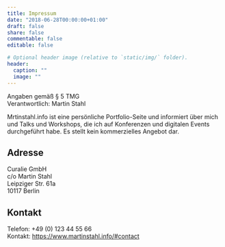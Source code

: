 ```yaml
---
title: Impressum
date: "2018-06-28T00:00:00+01:00"
draft: false
share: false
commentable: false
editable: false

# Optional header image (relative to `static/img/` folder).
header:
  caption: ""
  image: ""
---
```


Angaben gemäß § 5 TMG \
Verantwortlich: Martin Stahl

Mrtinstahl.info ist eine persönliche Portfolio-Seite und informiert über mich und Talks und Workshops, die ich auf Konferenzen und digitalen Events durchgeführt habe. Es stellt kein kommerzielles Angebot dar.


## Adresse
Curalie GmbH \
c/o Martin Stahl \
Leipziger Str. 61a \
10117 Berlin 


## Kontakt
Telefon: +49 (0) 123 44 55 66 \
Kontakt: https://www.martinstahl.info/#contact
